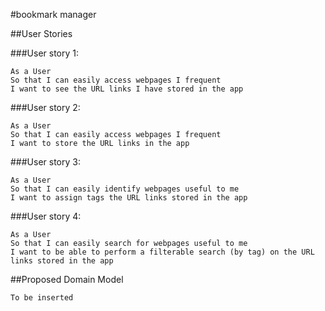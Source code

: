 #bookmark manager

##User Stories

###User story 1:

```
As a User
So that I can easily access webpages I frequent
I want to see the URL links I have stored in the app
```

###User story 2:

```
As a User
So that I can easily access webpages I frequent
I want to store the URL links in the app
```

###User story 3:

```
As a User
So that I can easily identify webpages useful to me
I want to assign tags the URL links stored in the app
```

###User story 4:

```
As a User
So that I can easily search for webpages useful to me
I want to be able to perform a filterable search (by tag) on the URL links stored in the app
```

##Proposed Domain Model

```
To be inserted
```
